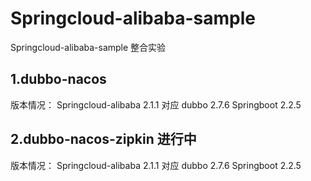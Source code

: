 # Springcloud-alibaba-sample
Springcloud-alibaba-sample 整合实验
## 1.dubbo-nacos
版本情况：
Springcloud-alibaba 2.1.1 对应 dubbo 2.7.6 Springboot 2.2.5 
## 2.dubbo-nacos-zipkin 进行中
版本情况：
Springcloud-alibaba 2.1.1 对应 dubbo 2.7.6 Springboot 2.2.5
